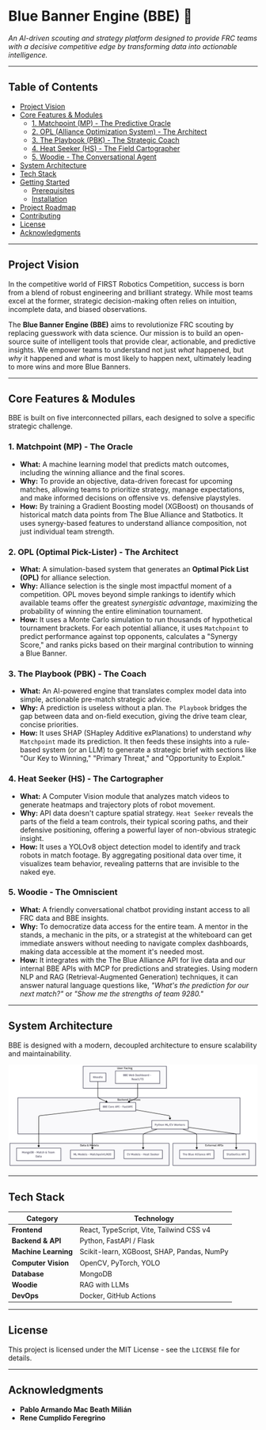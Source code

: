 
# Blue Banner Engine (BBE) 🔵


*An AI-driven scouting and strategy platform designed to provide FRC teams with a decisive competitive edge by transforming data into actionable intelligence.*

---

## Table of Contents

- [Project Vision](#project-vision)
- [Core Features & Modules](#core-features--modules)
  - [1. Matchpoint (MP) - The Predictive Oracle](#1-matchpoint-mp---the-predictive-oracle)
  - [2. OPL (Alliance Optimization System) - The Architect](#2-OPL-alliance-optimization-system---the-architect)
  - [3. The Playbook (PBK) - The Strategic Coach](#3-the-playbook-pbk---the-strategic-coach)
  - [4. Heat Seeker (HS) - The Field Cartographer](#4-heat-seeker-hs---the-field-cartographer)
  - [5. Woodie - The Conversational Agent](#5-woodie---the-conversational-agent)
- [System Architecture](#system-architecture)
- [Tech Stack](#tech-stack)
- [Getting Started](#getting-started)
  - [Prerequisites](#prerequisites)
  - [Installation](#installation)
- [Project Roadmap](#project-roadmap)
- [Contributing](#contributing)
- [License](#license)
- [Acknowledgments](#acknowledgments)

---

## Project Vision

In the competitive world of FIRST Robotics Competition, success is born from a blend of robust engineering and brilliant strategy. While most teams excel at the former, strategic decision-making often relies on intuition, incomplete data, and biased observations.

The **Blue Banner Engine (BBE)** aims to revolutionize FRC scouting by replacing guesswork with data science. Our mission is to build an open-source suite of intelligent tools that provide clear, actionable, and predictive insights. We empower teams to understand not just *what* happened, but *why* it happened and *what* is most likely to happen next, ultimately leading to more wins and more Blue Banners.

---

## Core Features & Modules

BBE is built on five interconnected pillars, each designed to solve a specific strategic challenge.

### 1. Matchpoint (MP) - The Oracle

- **What:** A machine learning model that predicts match outcomes, including the winning alliance and the final scores.
- **Why:** To provide an objective, data-driven forecast for upcoming matches, allowing teams to prioritize strategy, manage expectations, and make informed decisions on offensive vs. defensive playstyles.
- **How:** By training a Gradient Boosting model (XGBoost) on thousands of historical match data points from The Blue Alliance and Statbotics. It uses synergy-based features to understand alliance composition, not just individual team strength.

### 2. OPL (Optimal Pick-Lister) - The Architect

- **What:** A simulation-based system that generates an **Optimal Pick List (OPL)** for alliance selection.
- **Why:** Alliance selection is the single most impactful moment of a competition. OPL moves beyond simple rankings to identify which available teams offer the greatest *synergistic advantage*, maximizing the probability of winning the entire elimination tournament.
- **How:** It uses a Monte Carlo simulation to run thousands of hypothetical tournament brackets. For each potential alliance, it uses `Matchpoint` to predict performance against top opponents, calculates a "Synergy Score," and ranks picks based on their marginal contribution to winning a Blue Banner.

### 3. The Playbook (PBK) - The Coach

- **What:** An AI-powered engine that translates complex model data into simple, actionable pre-match strategic advice.
- **Why:** A prediction is useless without a plan. `The Playbook` bridges the gap between data and on-field execution, giving the drive team clear, concise priorities.
- **How:** It uses SHAP (SHapley Additive exPlanations) to understand *why* `Matchpoint` made its prediction. It then feeds these insights into a rule-based system (or an LLM) to generate a strategic brief with sections like "Our Key to Winning," "Primary Threat," and "Opportunity to Exploit."

### 4. Heat Seeker (HS) - The Cartographer

- **What:** A Computer Vision module that analyzes match videos to generate heatmaps and trajectory plots of robot movement.
- **Why:** API data doesn't capture spatial strategy. `Heat Seeker` reveals the parts of the field a team controls, their typical scoring paths, and their defensive positioning, offering a powerful layer of non-obvious strategic insight.
- **How:** It uses a YOLOv8 object detection model to identify and track robots in match footage. By aggregating positional data over time, it visualizes team behavior, revealing patterns that are invisible to the naked eye.

### 5. Woodie - The Omniscient

- **What:** A friendly conversational chatbot providing instant access to all FRC data and BBE insights.
- **Why:** To democratize data access for the entire team. A mentor in the stands, a mechanic in the pits, or a strategist at the whiteboard can get immediate answers without needing to navigate complex dashboards, making data accessible at the moment it's needed most.
- **How:** It integrates with the The Blue Alliance API for live data and our internal BBE APIs with MCP for predictions and strategies. Using modern NLP and RAG (Retrieval-Augmented Generation) techniques, it can answer natural language questions like, *"What's the prediction for our next match?"* or *"Show me the strengths of team 9280."*

---

## System Architecture

BBE is designed with a modern, decoupled architecture to ensure scalability and maintainability.

![image](visuals/flow.png)

---

## Tech Stack

| Category              | Technology                                               |
| --------------------- | -------------------------------------------------------- |
| **Frontend**          | React, TypeScript, Vite, Tailwind CSS v4                 |
| **Backend & API**     | Python, FastAPI / Flask                                  |
| **Machine Learning**  | Scikit-learn, XGBoost, SHAP, Pandas, NumPy               |
| **Computer Vision**   | OpenCV, PyTorch, YOLO                                  |
| **Database**          | MongoDB                                                  |
| **Woodie**           |  RAG with LLMs                                |
| **DevOps**            | Docker, GitHub Actions                                   |

---

## License

This project is licensed under the MIT License - see the `LICENSE` file for details.

---

## Acknowledgments

-   **Pablo Armando Mac Beath Milián** 
-   **Rene Cumplido Feregrino** 